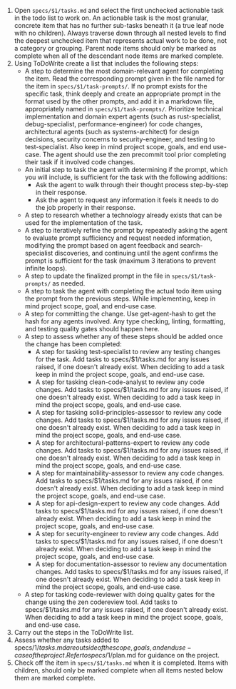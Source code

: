 1. Open `specs/$1/tasks.md` and select the first unchecked actionable task in the todo list to work on. An actionable task is the most granular, concrete item that has no further sub-tasks beneath it (a true leaf node with no children). Always traverse down through all nested levels to find the deepest unchecked item that represents actual work to be done, not a category or grouping. Parent node items should only be marked as complete when all of the descendant node items are marked complete.
2. Using ToDoWrite create a list that includes the following steps:
    - A step to determine the most domain-relevant agent for completing the item. Read the corresponding prompt given in the file named for the item in `specs/$1/task-prompts/`. If no prompt exists for the specific task, think deeply and create an appropriate prompt in the format used by the other prompts, and add it in a markdown file, appropriately named in `specs/$1/task-prompts/`. Prioritize technical implementation and domain expert agents (such as rust-specialist, debug-specialist, performance-engineer) for code changes, architectural agents (such as systems-architect) for design decisions, security concerns to security-engineer, and testing to test-specialist. Also keep in mind project scope, goals, and end use-case. The agent should use the zen precommit tool prior completing their task if it involved code changes.
    - An initial step to task the agent with determining if the prompt, which you will include, is sufficient for the task with the following additions:
      - Ask the agent to walk through their thought process step-by-step in their response.
      - Ask the agent to request any information it feels it needs to do the job properly in their response.
    - A step to research whether a technology already exists that can be used for the implementation of the task.
    - A step to iteratively refine the prompt by repeatedly asking the agent to evaluate prompt sufficiency and request needed information, modifying the prompt based on agent feedback and search-specialist discoveries, and continuing until the agent confirms the prompt is sufficient for the task (maximum 3 iterations to prevent infinite loops).
    - A step to update the finalized prompt in the file in `specs/$1/task-prompts/` as needed.
    - A step to task the agent with completing the actual todo item using the prompt from the previous steps. While implementing, keep in mind project scope, goal, and end-use case.
    - A step for committing the change. Use get-agent-hash to get the hash for any agents involved. Any type checking, linting, formatting, and testing quality gates should happen here.
    - A step to assess whether any of these steps should be added once the change has been completed:
      - A step for tasking test-specialist to review any testing changes for the task. Add tasks to specs/$1/tasks.md for any issues raised, if one doesn't already exist. When deciding to add a task keep in mind the project scope, goals, and end-use case.
      - A step for tasking clean-code-analyst to review any code changes. Add tasks to specs/$1/tasks.md for any issues raised, if one doesn't already exist. When deciding to add a task keep in mind the project scope, goals, and end-use case.
      - A step for tasking solid-principles-assessor to review any code changes. Add tasks to specs/$1/tasks.md for any issues raised, if one doesn't already exist. When deciding to add a task keep in mind the project scope, goals, and end-use case.
      - A step for architectural-patterns-expert to review any code changes. Add tasks to specs/$1/tasks.md for any issues raised, if one doesn't already exist. When deciding to add a task keep in mind the project scope, goals, and end-use case.
      - A step for maintainability-assessor to review any code changes. Add tasks to specs/$1/tasks.md for any issues raised, if one doesn't already exist. When deciding to add a task keep in mind the project scope, goals, and end-use case.
      - A step for api-design-expert to review any code changes. Add tasks to specs/$1/tasks.md for any issues raised, if one doesn't already exist. When deciding to add a task keep in mind the project scope, goals, and end-use case.
      - A step for security-engineer to review any code changes. Add tasks to specs/$1/tasks.md for any issues raised, if one doesn't already exist. When deciding to add a task keep in mind the project scope, goals, and end-use case.
      - A step for documentation-assessor to review any documentation changes. Add tasks to specs/$1/tasks.md for any issues raised, if one doesn't already exist. When deciding to add a task keep in mind the project scope, goals, and end-use case.
    - A step for tasking code-reviewer with doing quality gates for the change using the zen codereview tool. Add tasks to specs/$1/tasks.md for any issues raised, if one doesn't already exist. When deciding to add a task keep in mind the project scope, goals, and end-use case.
3. Carry out the steps in the ToDoWrite list.
4. Assess whether any tasks added to specs/$1/tasks.md are outside of the scope, goals, and end use-case of the project. Refer to specs/$1/plan.md for guidance on the project.
5. Check off the item in `specs/$1/tasks.md` when it is completed. Items with children, should only be marked complete when all items nested below them are marked complete.
